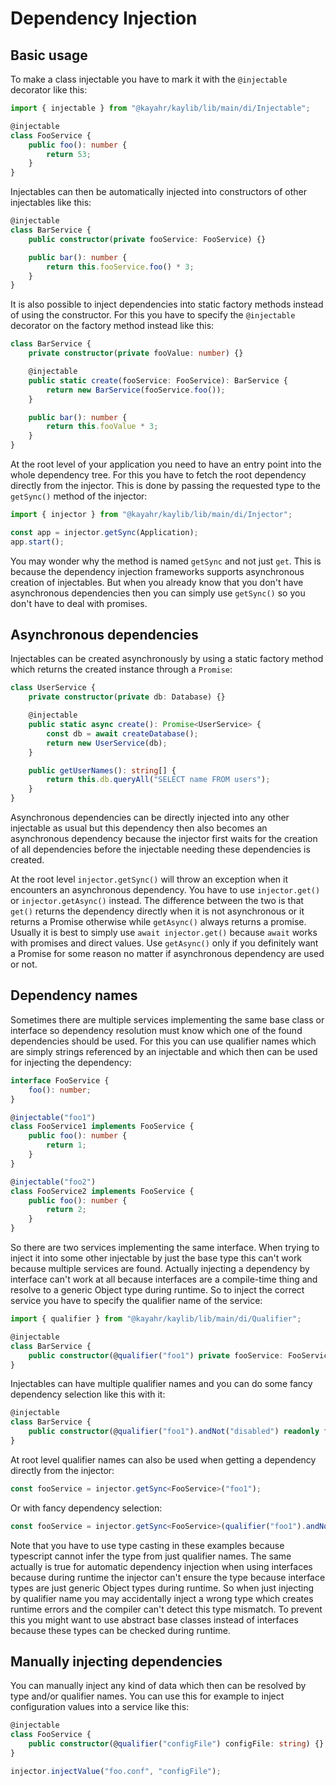 Dependency Injection
====================

Basic usage
-----------

To make a class injectable you have to mark it with the `@injectable` decorator like this:

```typescript
import { injectable } from "@kayahr/kaylib/lib/main/di/Injectable";

@injectable
class FooService {
    public foo(): number {
        return 53;
    }
}
```

Injectables can then be automatically injected into constructors of other injectables like this:

```typescript
@injectable
class BarService {
    public constructor(private fooService: FooService) {}

    public bar(): number {
        return this.fooService.foo() * 3;
    }
}
```

It is also possible to inject dependencies into static factory methods instead of using the constructor. For this you have to specify the `@injectable` decorator on the factory method instead like this:

```typescript
class BarService {
    private constructor(private fooValue: number) {}

    @injectable
    public static create(fooService: FooService): BarService {
        return new BarService(fooService.foo());
    }

    public bar(): number {
        return this.fooValue * 3;
    }
}
```

At the root level of your application you need to have an entry point into the whole dependency tree. For this you have to fetch the root dependency directly from the injector. This is done by passing the requested type to the `getSync()` method of the injector:

```typescript
import { injector } from "@kayahr/kaylib/lib/main/di/Injector";

const app = injector.getSync(Application);
app.start();
```

You may wonder why the method is named `getSync` and not just `get`. This is because the dependency injection frameworks supports asynchronous creation of injectables. But when you already know that you don't have asynchronous dependencies then you can simply use `getSync()` so you don't have to deal with promises.

Asynchronous dependencies
-------------------------

Injectables can be created asynchronously by using a static factory method which returns the created instance through a `Promise`:

```typescript
class UserService {
    private constructor(private db: Database) {}

    @injectable
    public static async create(): Promise<UserService> {
        const db = await createDatabase();
        return new UserService(db);
    }

    public getUserNames(): string[] {
        return this.db.queryAll("SELECT name FROM users");
    }
}
```

Asynchronous dependencies can be directly injected into any other injectable as usual but this dependency then also becomes an asynchronous dependency because the injector first waits for the creation of all dependencies before the injectable needing these dependencies is created.

At the root level `injector.getSync()` will throw an exception when it encounters an asynchronous dependency. You have to use `injector.get()` or `injector.getAsync()` instead. The difference between the two is that `get()` returns the dependency directly when it is not asynchronous or it returns a Promise otherwise while `getAsync()` always returns a promise. Usually it is best to simply use `await injector.get()` because `await` works with promises and direct values. Use `getAsync()` only if you definitely want a Promise for some reason no matter if asynchronous dependency are used or not.

Dependency names
----------------

Sometimes there are multiple services implementing the same base class or interface so dependency resolution must know which one of the found dependencies should be used. For this you can use qualifier names which are simply strings referenced by an injectable and which then can be used for injecting the dependency:

```typescript
interface FooService {
    foo(): number;
}

@injectable("foo1")
class FooService1 implements FooService {
    public foo(): number {
        return 1;
    }
}

@injectable("foo2")
class FooService2 implements FooService {
    public foo(): number {
        return 2;
    }
}
```

So there are two services implementing the same interface. When trying to inject it into some other injectable by just the base type this can't work because multiple services are found. Actually injecting a dependency by interface can't work at all because interfaces are a compile-time thing and resolve to a generic Object type during runtime. So to inject the correct service you have to specify the qualifier name of the service:

```typescript
import { qualifier } from "@kayahr/kaylib/lib/main/di/Qualifier";

@injectable
class BarService {
    public constructor(@qualifier("foo1") private fooService: FooService) {}
}
```

Injectables can have multiple qualifier names and you can do some fancy dependency selection like this with it:

```typescript
@injectable
class BarService {
    public constructor(@qualifier("foo1").andNot("disabled") readonly fooService: FooService) {}
}
```

At root level qualifier names can also be used when getting a dependency directly from the injector:

```typescript
const fooService = injector.getSync<FooService>("foo1");
```

Or with fancy dependency selection:

```typescript
const fooService = injector.getSync<FooService>(qualifier("foo1").andNot("disabled"));
```

Note that you have to use type casting in these examples because typescript cannot infer the type from just qualifier names. The same actually is true for automatic dependency injection when using interfaces because during runtime the injector can't ensure the type because interface types are just generic Object types during runtime. So when just injecting by qualifier name you may accidentally inject a wrong type which creates runtime errors and the compiler can't detect this type mismatch. To prevent this you might want to use abstract base classes instead of interfaces because these types can be checked during runtime.


Manually injecting dependencies
-------------------------------

You can manually inject any kind of data which then can be resolved by type and/or qualifier names. You can use this for example to inject configuration values into a service like this:

```typescript
@injectable
class FooService {
    public constructor(@qualifier("configFile") configFile: string) {}
}

injector.injectValue("foo.conf", "configFile");
```
